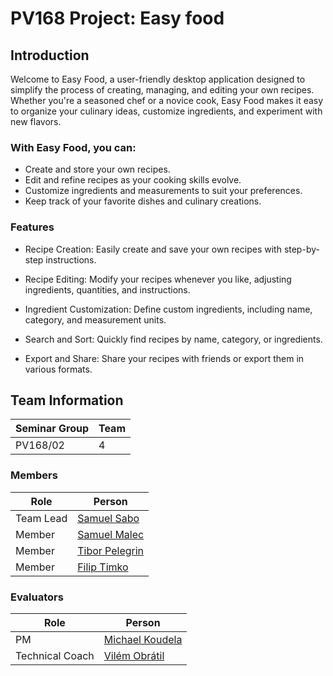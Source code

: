 # PV168 Project: Easy food


## Introduction

Welcome to Easy Food, a user-friendly desktop application designed to simplify the process of creating, managing, and editing your own recipes. Whether you're a seasoned chef or a novice cook, Easy Food makes it easy to organize your culinary ideas, customize ingredients, and experiment with new flavors.

### With Easy Food, you can:

- Create and store your own recipes.
- Edit and refine recipes as your cooking skills evolve.
- Customize ingredients and measurements to suit your preferences.
- Keep track of your favorite dishes and culinary creations.

### Features

- Recipe Creation: Easily create and save your own recipes with step-by-step instructions.

- Recipe Editing: Modify your recipes whenever you like, adjusting ingredients, quantities, and instructions.

- Ingredient Customization: Define custom ingredients, including name, category, and measurement units.

- Search and Sort: Quickly find recipes by name, category, or ingredients.

- Export and Share: Share your recipes with friends or export them in various formats.

## Team Information

| Seminar Group | Team |
|-------------- | ---- |
| PV168/02      | 4    |

### Members

| Role           | Person               |
|----------------|----------------------|
|Team Lead       | [Samuel Sabo](https://is.muni.cz/auth/osoba/536333) |
|Member          | [Samuel Malec](https://is.muni.cz/auth/osoba/536542) |
|Member          | [Tibor Pelegrin](https://is.muni.cz/auth/osoba/536556) |
|Member          | [Filip Timko](https://is.muni.cz/auth/osoba/536297) |

### Evaluators

| Role           | Person               |
|----------------|----------------------|
|PM              | [Michael Koudela](https://is.muni.cz/auth/osoba/485441) |
|Technical Coach | [Vilém Obrátil](https://is.muni.cz/auth/osoba/408073) |